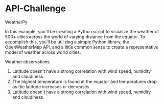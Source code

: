 # API-Challenge

WeatherPy 

In this example, you'll be creating a Python script to visualize the weather of 500+ cities across the world of varying distance from the equator. To accomplish this, you'll be utilizing a simple Python library, the OpenWeatherMap API, and a little common sense to create a representative model of weather across world cities.

Weather observations

1. Latitude doesn't have a strong correlation with wind speed, humidity and cloudiness. 
2. The highest temperature is found at the equator and temperatures drop as the latitude increases or decreases.
3. Latitude doesn't have a strong correlation with wind speed, humidity and cloudiness. 


